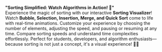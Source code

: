 **"Sorting Simplified: Watch Algorithms in Action! 🚀"**    
Experience the magic of sorting with our interactive **Sorting Visualizer**!   Watch **Bubble, Selection, Insertion, Merge, and Quick Sort** come to life with real-time animations. Customize your experience by choosing the number of elements, adjusting the speed, and pausing or resuming at any time.   Compare sorting speeds and understand time complexities effortlessly. Perfect for students, developers, and algorithm enthusiasts—because sorting is not just a concept, it's a visual experience! 🎨✨  
